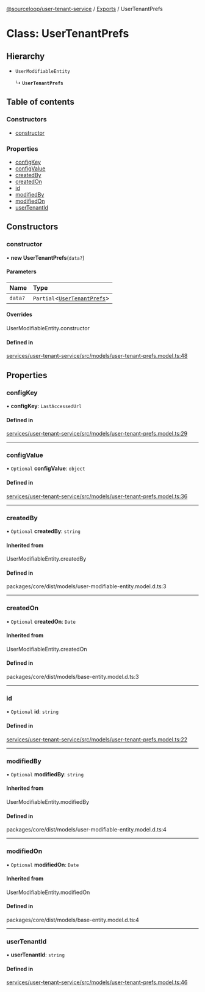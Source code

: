 [@sourceloop/user-tenant-service](../README.md) / [Exports](../modules.md) / UserTenantPrefs

# Class: UserTenantPrefs

## Hierarchy

- `UserModifiableEntity`

  ↳ **`UserTenantPrefs`**

## Table of contents

### Constructors

- [constructor](UserTenantPrefs.md#constructor)

### Properties

- [configKey](UserTenantPrefs.md#configkey)
- [configValue](UserTenantPrefs.md#configvalue)
- [createdBy](UserTenantPrefs.md#createdby)
- [createdOn](UserTenantPrefs.md#createdon)
- [id](UserTenantPrefs.md#id)
- [modifiedBy](UserTenantPrefs.md#modifiedby)
- [modifiedOn](UserTenantPrefs.md#modifiedon)
- [userTenantId](UserTenantPrefs.md#usertenantid)

## Constructors

### constructor

• **new UserTenantPrefs**(`data?`)

#### Parameters

| Name | Type |
| :------ | :------ |
| `data?` | `Partial`<[`UserTenantPrefs`](UserTenantPrefs.md)\> |

#### Overrides

UserModifiableEntity.constructor

#### Defined in

[services/user-tenant-service/src/models/user-tenant-prefs.model.ts:48](https://github.com/codeweb05/repo1/blob/ea19add/services/user-tenant-service/src/models/user-tenant-prefs.model.ts#L48)

## Properties

### configKey

• **configKey**: `LastAccessedUrl`

#### Defined in

[services/user-tenant-service/src/models/user-tenant-prefs.model.ts:29](https://github.com/codeweb05/repo1/blob/ea19add/services/user-tenant-service/src/models/user-tenant-prefs.model.ts#L29)

___

### configValue

• `Optional` **configValue**: `object`

#### Defined in

[services/user-tenant-service/src/models/user-tenant-prefs.model.ts:36](https://github.com/codeweb05/repo1/blob/ea19add/services/user-tenant-service/src/models/user-tenant-prefs.model.ts#L36)

___

### createdBy

• `Optional` **createdBy**: `string`

#### Inherited from

UserModifiableEntity.createdBy

#### Defined in

packages/core/dist/models/user-modifiable-entity.model.d.ts:3

___

### createdOn

• `Optional` **createdOn**: `Date`

#### Inherited from

UserModifiableEntity.createdOn

#### Defined in

packages/core/dist/models/base-entity.model.d.ts:3

___

### id

• `Optional` **id**: `string`

#### Defined in

[services/user-tenant-service/src/models/user-tenant-prefs.model.ts:22](https://github.com/codeweb05/repo1/blob/ea19add/services/user-tenant-service/src/models/user-tenant-prefs.model.ts#L22)

___

### modifiedBy

• `Optional` **modifiedBy**: `string`

#### Inherited from

UserModifiableEntity.modifiedBy

#### Defined in

packages/core/dist/models/user-modifiable-entity.model.d.ts:4

___

### modifiedOn

• `Optional` **modifiedOn**: `Date`

#### Inherited from

UserModifiableEntity.modifiedOn

#### Defined in

packages/core/dist/models/base-entity.model.d.ts:4

___

### userTenantId

• **userTenantId**: `string`

#### Defined in

[services/user-tenant-service/src/models/user-tenant-prefs.model.ts:46](https://github.com/codeweb05/repo1/blob/ea19add/services/user-tenant-service/src/models/user-tenant-prefs.model.ts#L46)
